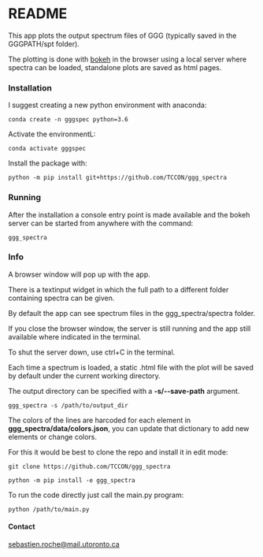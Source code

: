 # README #

This app plots the output spectrum files of GGG (typically saved in the GGGPATH/spt folder).

The plotting is done with [bokeh](https://bokeh.org/) in the browser using a local server where spectra can be loaded, standalone plots are saved as html pages. 

### Installation ###

I suggest creating a new python environment with anaconda:

	conda create -n gggspec python=3.6

Activate the environmentL:

	conda activate gggspec

Install the package with:

	python -m pip install git+https://github.com/TCCON/ggg_spectra

### Running ###

After the installation a console entry point is made available and the bokeh server can be started from anywhere with the command:

	ggg_spectra

### Info ###

A browser window will pop up with the app.

There is a textinput widget in which the full path to a different folder containing spectra can be given.

By default the app can see spectrum files in the ggg_spectra/spectra folder.

If you close the browser window, the server is still running and the app still available where indicated in the terminal.

To shut the server down, use ctrl+C in the terminal.

Each time a spectrum is loaded, a static .html file with the plot will be saved by default under the current working directory.

The output directory can be specified with a **-s/--save-path** argument.

	ggg_spectra -s /path/to/output_dir

The colors of the lines are harcoded for each element in **ggg_spectra/data/colors.json**, you can update that dictionary to add new elements or change colors.

For this it would be best to clone the repo and install it in edit mode:

	git clone https://github.com/TCCON/ggg_spectra

	python -m pip install -e ggg_spectra

To run the code directly just call the main.py program:

	python /path/to/main.py

#### Contact ####

sebastien.roche@mail.utoronto.ca
